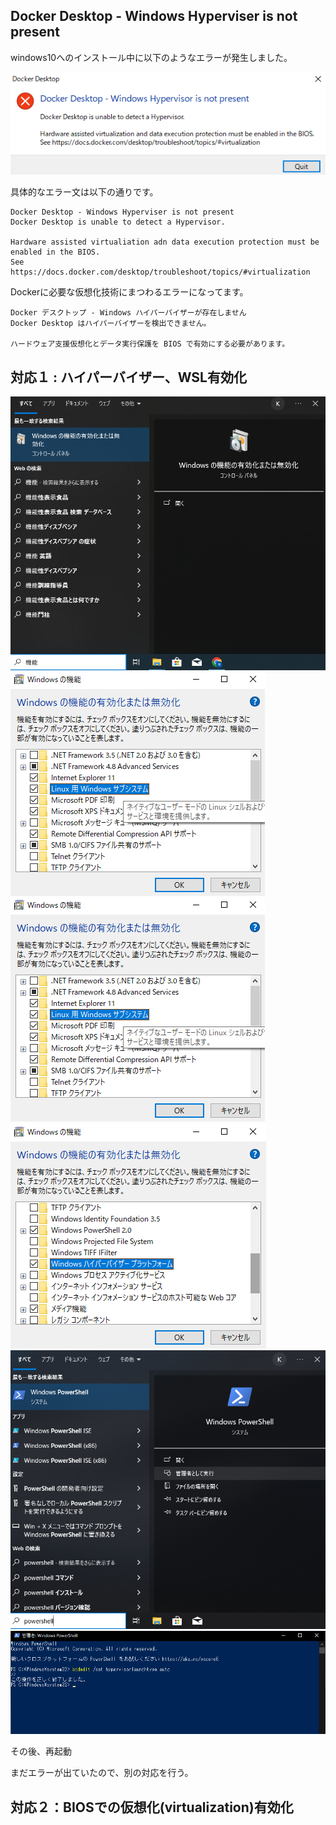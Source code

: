 



## Docker Desktop - Windows Hyperviser is not present

windows10へのインストール中に以下のようなエラーが発生しました。


<img src="https://github.com/minegishirei/techblog/blob/main/docker/0000Docker%E3%81%AE%E3%82%A4%E3%83%B3%E3%82%B9%E3%83%88%E3%83%BC%E3%83%AB%E6%96%B9%E6%B3%95%E3%81%A8%E7%92%B0%E5%A2%83%E8%A8%AD%E5%AE%9A/img/windows_download/2windows_hyperviser_errior.png?raw=true">

具体的なエラー文は以下の通りです。

```
Docker Desktop - Windows Hyperviser is not present
Docker Desktop is unable to detect a Hypervisor.

Hardware assisted virtualiation adn data execution protection must be enabled in the BIOS.
See https://docs.docker.com/desktop/troubleshoot/topics/#virtualization
```

Dockerに必要な仮想化技術にまつわるエラーになってます。

```
Docker デスクトップ - Windows ハイパーバイザーが存在しません
Docker Desktop はハイパーバイザーを検出できません。

ハードウェア支援仮想化とデータ実行保護を BIOS で有効にする必要があります。
```


## 対応１ : ハイパーバイザー、WSL有効化


<img src="https://github.com/minegishirei/techblog/blob/main/docker/0000Docker%E3%81%AE%E3%82%A4%E3%83%B3%E3%82%B9%E3%83%88%E3%83%BC%E3%83%AB%E6%96%B9%E6%B3%95%E3%81%A8%E7%92%B0%E5%A2%83%E8%A8%AD%E5%AE%9A/img/windows_download/2windows_feature.png?raw=true">


<img src="https://github.com/minegishirei/techblog/blob/main/docker/0000Docker%E3%81%AE%E3%82%A4%E3%83%B3%E3%82%B9%E3%83%88%E3%83%BC%E3%83%AB%E6%96%B9%E6%B3%95%E3%81%A8%E7%92%B0%E5%A2%83%E8%A8%AD%E5%AE%9A/img/windows_download/2windows_linux.png?raw=true">



<img src="https://github.com/minegishirei/techblog/blob/main/docker/0000Docker%E3%81%AE%E3%82%A4%E3%83%B3%E3%82%B9%E3%83%88%E3%83%BC%E3%83%AB%E6%96%B9%E6%B3%95%E3%81%A8%E7%92%B0%E5%A2%83%E8%A8%AD%E5%AE%9A/img/windows_download/2windows_linux.png?raw=true">


<img src="https://github.com/minegishirei/techblog/blob/main/docker/0000Docker%E3%81%AE%E3%82%A4%E3%83%B3%E3%82%B9%E3%83%88%E3%83%BC%E3%83%AB%E6%96%B9%E6%B3%95%E3%81%A8%E7%92%B0%E5%A2%83%E8%A8%AD%E5%AE%9A/img/windows_download/2windows_hyperviser.png?raw=true">



<img src="https://github.com/minegishirei/techblog/blob/main/docker/0000Docker%E3%81%AE%E3%82%A4%E3%83%B3%E3%82%B9%E3%83%88%E3%83%BC%E3%83%AB%E6%96%B9%E6%B3%95%E3%81%A8%E7%92%B0%E5%A2%83%E8%A8%AD%E5%AE%9A/img/windows_download/2windows_sudo.png?raw=true">



<img src="https://github.com/minegishirei/techblog/blob/main/docker/0000Docker%E3%81%AE%E3%82%A4%E3%83%B3%E3%82%B9%E3%83%88%E3%83%BC%E3%83%AB%E6%96%B9%E6%B3%95%E3%81%A8%E7%92%B0%E5%A2%83%E8%A8%AD%E5%AE%9A/img/windows_download/2windows_sudo2.png?raw=true">



その後、再起動


まだエラーが出ていたので、別の対応を行う。


## 対応２：BIOSでの仮想化(virtualization)有効化




